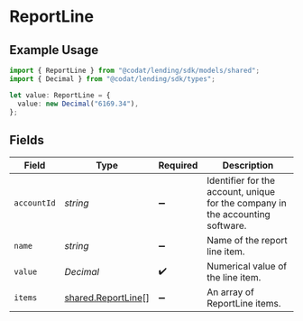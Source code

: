 # ReportLine

## Example Usage

```typescript
import { ReportLine } from "@codat/lending/sdk/models/shared";
import { Decimal } from "@codat/lending/sdk/types";

let value: ReportLine = {
  value: new Decimal("6169.34"),
};
```

## Fields

| Field                                                                          | Type                                                                           | Required                                                                       | Description                                                                    |
| ------------------------------------------------------------------------------ | ------------------------------------------------------------------------------ | ------------------------------------------------------------------------------ | ------------------------------------------------------------------------------ |
| `accountId`                                                                    | *string*                                                                       | :heavy_minus_sign:                                                             | Identifier for the account, unique for the company in the accounting software. |
| `name`                                                                         | *string*                                                                       | :heavy_minus_sign:                                                             | Name of the report line item.                                                  |
| `value`                                                                        | *Decimal*                                                                      | :heavy_check_mark:                                                             | Numerical value of the line item.                                              |
| `items`                                                                        | [shared.ReportLine](../../../sdk/models/shared/reportline.md)[]                | :heavy_minus_sign:                                                             | An array of ReportLine items.                                                  |